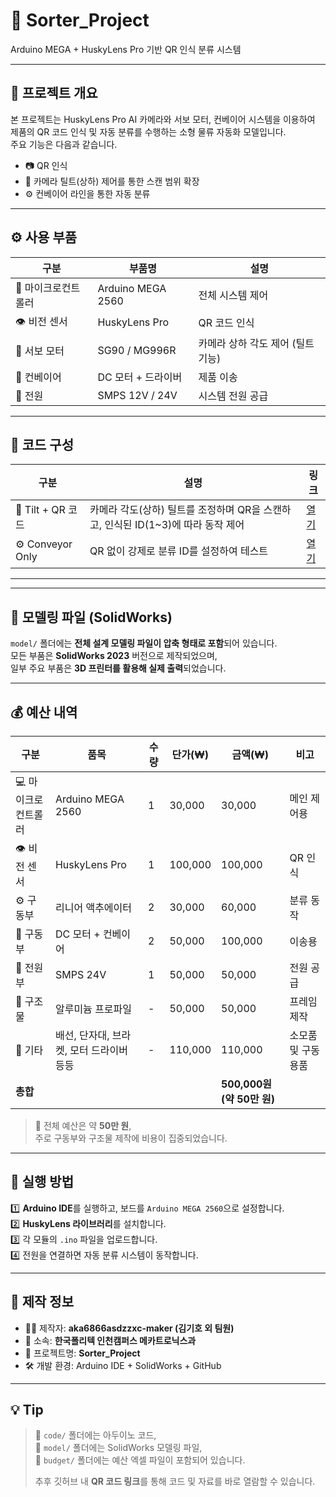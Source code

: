 # 🧠 Sorter_Project  
Arduino MEGA + HuskyLens Pro 기반 QR 인식 분류 시스템

---

## 📌 프로젝트 개요
본 프로젝트는 HuskyLens Pro AI 카메라와 서보 모터, 컨베이어 시스템을 이용하여  
제품의 QR 코드 인식 및 자동 분류를 수행하는 소형 물류 자동화 모델입니다.  
주요 기능은 다음과 같습니다.

- 📷 QR 인식   
- 🎯 카메라 틸트(상하) 제어를 통한 스캔 범위 확장  
- ⚙️ 컨베이어 라인을 통한 자동 분류    

---

## ⚙️ 사용 부품
| 구분 | 부품명 | 설명 |
|------|--------|------|
| 🧩 마이크로컨트롤러 | Arduino MEGA 2560 | 전체 시스템 제어 |
| 👁️ 비전 센서 | HuskyLens Pro | QR 코드 인식 |
| 🔄 서보 모터 | SG90 / MG996R | 카메라 상하 각도 제어 (틸트 기능) |
| 🚚 컨베이어 | DC 모터 + 드라이버 | 제품 이송 |
| 🔋 전원 | SMPS 12V / 24V | 시스템 전원 공급 |

---

## 📂 코드 구성

| 구분 | 설명 | 링크 |
|------|------|------|
| 🎯 Tilt + QR 코드 | 카메라 각도(상하) 틸트를 조정하며 QR을 스캔하고, 인식된 ID(1~3)에 따라 동작 제어 | [열기](./tilt_qr/tilt_qr.ino) |
| ⚙️ Conveyor Only | QR 없이 강제로 분류 ID를 설정하여 테스트 | [열기](./conveyor_only/conveyor_only.ino) |

---
---

## 🧱 모델링 파일 (SolidWorks)


`model/` 폴더에는 **전체 설계 모델링 파일이 압축 형태로 포함**되어 있습니다.  
모든 부품은 **SolidWorks 2023** 버전으로 제작되었으며,  
일부 주요 부품은 **3D 프린터를 활용해 실제 출력**되었습니다.

---

## 💰 예산 내역

| 구분 | 품목 | 수량 | 단가(₩) | 금액(₩) | 비고 |
|------|------|------|----------|----------|------|
| 💻 마이크로컨트롤러 | Arduino MEGA 2560 | 1 | 30,000 | 30,000 | 메인 제어용 |
| 👁️ 비전 센서 | HuskyLens Pro | 1 | 100,000 | 100,000 | QR 인식 |
| ⚙️ 구동부 | 리니어 액추에이터 | 2 | 30,000 | 60,000 | 분류 동작 |
| 🚚 구동부 | DC 모터 + 컨베이어 | 2 | 50,000 | 100,000 | 이송용 |
| 🔋 전원부 | SMPS 24V | 1 | 50,000 | 50,000 | 전원 공급 |
| 🧱 구조물 | 알루미늄 프로파일 | - | 50,000 | 50,000 | 프레임 제작 |
| 🔧 기타 | 배선, 단자대, 브라켓, 모터 드라이버 등등 | - | 110,000 | 110,000 | 소모품 및 구동용품 |
| **총합** |  |  |  | **500,000원 (약 50만 원)** |  |

> 💬 전체 예산은 약 **50만 원**,  
> 주로 구동부와 구조물 제작에 비용이 집중되었습니다.  
---

## 🚀 실행 방법

1️⃣ **Arduino IDE**를 실행하고, 보드를 `Arduino MEGA 2560`으로 설정합니다.  
2️⃣ **HuskyLens 라이브러리**를 설치합니다.  
3️⃣ 각 모듈의 `.ino` 파일을 업로드합니다.  
4️⃣ 전원을 연결하면 자동 분류 시스템이 동작합니다.

---

## 🧾 제작 정보

- 👨‍💻 제작자: **aka6866asdzzxc-maker (김기호 외 팀원)**  
- 🏫 소속: **한국폴리텍 인천캠퍼스 메카트로닉스과**  
- 🧠 프로젝트명: **Sorter_Project**  
- 🛠️ 개발 환경: Arduino IDE + SolidWorks + GitHub  

---

## 💡 Tip

> 📁 `code/` 폴더에는 아두이노 코드,  
> 📁 `model/` 폴더에는 SolidWorks 모델링 파일,  
> 📁 `budget/` 폴더에는 예산 엑셀 파일이 포함되어 있습니다.  
>
> 추후 깃허브 내 **QR 코드 링크**를 통해 코드 및 자료를 바로 열람할 수 있습니다.
